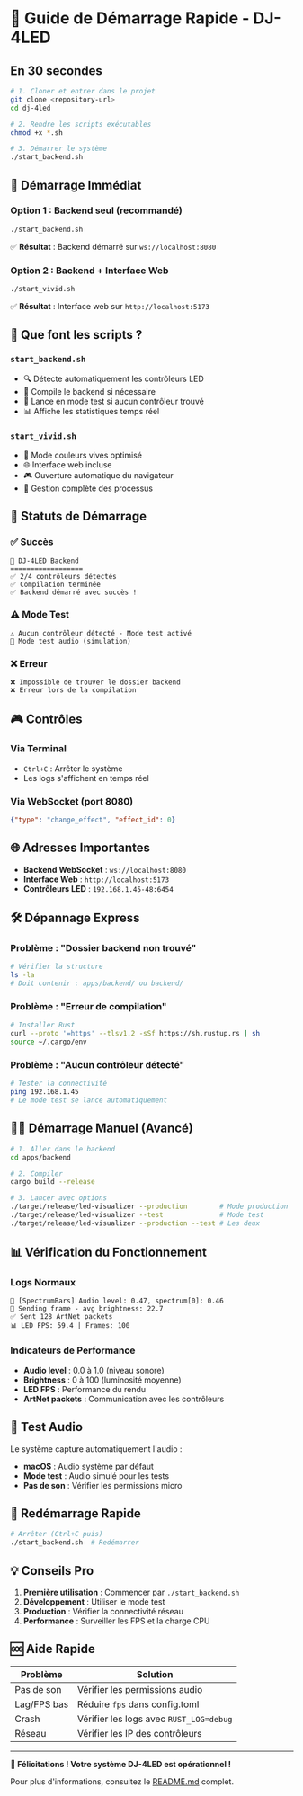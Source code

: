 # 🚀 Guide de Démarrage Rapide - DJ-4LED

## En 30 secondes

```bash
# 1. Cloner et entrer dans le projet
git clone <repository-url>
cd dj-4led

# 2. Rendre les scripts exécutables
chmod +x *.sh

# 3. Démarrer le système
./start_backend.sh
```

## 🎯 Démarrage Immédiat

### Option 1 : Backend seul (recommandé)
```bash
./start_backend.sh
```
✅ **Résultat** : Backend démarré sur `ws://localhost:8080`

### Option 2 : Backend + Interface Web
```bash
./start_vivid.sh
```
✅ **Résultat** : Interface web sur `http://localhost:5173`

## 🔧 Que font les scripts ?

### `start_backend.sh`
- 🔍 Détecte automatiquement les contrôleurs LED
- 🔨 Compile le backend si nécessaire
- 🎵 Lance en mode test si aucun contrôleur trouvé
- 📊 Affiche les statistiques temps réel

### `start_vivid.sh`
- 🌈 Mode couleurs vives optimisé
- 🌐 Interface web incluse
- 🎮 Ouverture automatique du navigateur
- 🔄 Gestion complète des processus

## 🚦 Statuts de Démarrage

### ✅ Succès
```
🎵 DJ-4LED Backend
==================
✅ 2/4 contrôleurs détectés
✅ Compilation terminée
✅ Backend démarré avec succès !
```

### ⚠️ Mode Test
```
⚠️ Aucun contrôleur détecté - Mode test activé
🧪 Mode test audio (simulation)
```

### ❌ Erreur
```
❌ Impossible de trouver le dossier backend
❌ Erreur lors de la compilation
```

## 🎮 Contrôles

### Via Terminal
- `Ctrl+C` : Arrêter le système
- Les logs s'affichent en temps réel

### Via WebSocket (port 8080)
```json
{"type": "change_effect", "effect_id": 0}
```

## 🌐 Adresses Importantes

- **Backend WebSocket** : `ws://localhost:8080`
- **Interface Web** : `http://localhost:5173`
- **Contrôleurs LED** : `192.168.1.45-48:6454`

## 🛠️ Dépannage Express

### Problème : "Dossier backend non trouvé"
```bash
# Vérifier la structure
ls -la
# Doit contenir : apps/backend/ ou backend/
```

### Problème : "Erreur de compilation"
```bash
# Installer Rust
curl --proto '=https' --tlsv1.2 -sSf https://sh.rustup.rs | sh
source ~/.cargo/env
```

### Problème : "Aucun contrôleur détecté"
```bash
# Tester la connectivité
ping 192.168.1.45
# Le mode test se lance automatiquement
```

## 🏃‍♂️ Démarrage Manuel (Avancé)

```bash
# 1. Aller dans le backend
cd apps/backend

# 2. Compiler
cargo build --release

# 3. Lancer avec options
./target/release/led-visualizer --production        # Mode production
./target/release/led-visualizer --test              # Mode test
./target/release/led-visualizer --production --test # Les deux
```

## 📊 Vérification du Fonctionnement

### Logs Normaux
```
🎵 [SpectrumBars] Audio level: 0.47, spectrum[0]: 0.46
📡 Sending frame - avg brightness: 22.7
✅ Sent 128 ArtNet packets
📊 LED FPS: 59.4 | Frames: 100
```

### Indicateurs de Performance
- **Audio level** : 0.0 à 1.0 (niveau sonore)
- **Brightness** : 0 à 100 (luminosité moyenne)
- **LED FPS** : Performance du rendu
- **ArtNet packets** : Communication avec les contrôleurs

## 🎵 Test Audio

Le système capture automatiquement l'audio :
- **macOS** : Audio système par défaut
- **Mode test** : Audio simulé pour les tests
- **Pas de son** : Vérifier les permissions micro

## 🔄 Redémarrage Rapide

```bash
# Arrêter (Ctrl+C puis)
./start_backend.sh  # Redémarrer
```

## 💡 Conseils Pro

1. **Première utilisation** : Commencer par `./start_backend.sh`
2. **Développement** : Utiliser le mode test
3. **Production** : Vérifier la connectivité réseau
4. **Performance** : Surveiller les FPS et la charge CPU

## 🆘 Aide Rapide

| Problème | Solution |
|----------|----------|
| Pas de son | Vérifier les permissions audio |
| Lag/FPS bas | Réduire `fps` dans config.toml |
| Crash | Vérifier les logs avec `RUST_LOG=debug` |
| Réseau | Vérifier les IP des contrôleurs |

---

**🎉 Félicitations ! Votre système DJ-4LED est opérationnel !**

Pour plus d'informations, consultez le [README.md](README.md) complet.
